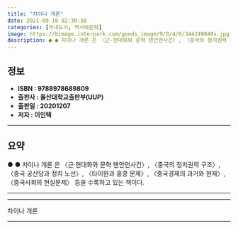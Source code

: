 ```yaml
---
title: "차이나 개론"
date: 2021-09-10 02:30:58
categories: [국내도서, 역사와문화]
image: https://bimage.interpark.com/goods_image/9/8/4/0/344249840s.jpg
description: ● ● 차이나 개론 은 〈근·현대화와 문혁 톈안먼사건〉, 〈중국의 정치권력 구조〉, 〈중국 공산당과 정치 노선〉, 〈타이완과 홍콩 문제〉, 〈중국경제의 과거와 현재〉, 〈중국사회의 현실문제〉 등을 수록하고 있는 책이다.
---
```


## **정보**

- **ISBN : 9788978689809**
- **출판사 : 울산대학교출판부(UUP)**
- **출판일 : 20201207**
- **저자 : 이인택**

------



## **요약**

●  ●  차이나 개론 은 〈근·현대화와 문혁  톈안먼사건〉, 〈중국의 정치권력 구조〉, 〈중국 공산당과 정치 노선〉, 〈타이완과 홍콩 문제〉, 〈중국경제의 과거와 현재〉, 〈중국사회의 현실문제〉 등을 수록하고 있는 책이다.

------



------


차이나 개론 

------


